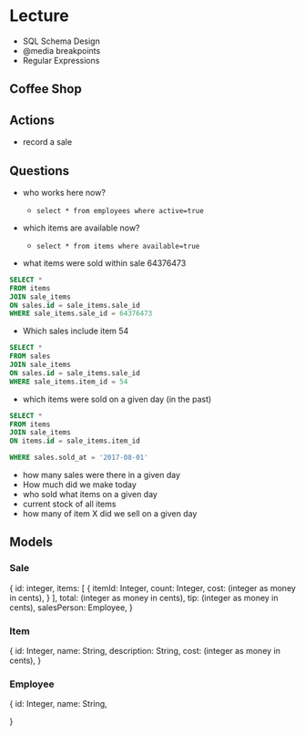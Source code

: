 # Lecture

- SQL Schema Design
- @media breakpoints
- Regular Expressions




## Coffee Shop


## Actions

- record a sale

## Questions

- who works here now?
  - `select * from employees where active=true`
- which items are available now?
  - `select * from items where available=true`

- what items were sold within sale 64376473

```sql
SELECT *
FROM items
JOIN sale_items
ON sales.id = sale_items.sale_id
WHERE sale_items.sale_id = 64376473
```

- Which sales include item 54

```sql
SELECT *
FROM sales
JOIN sale_items
ON sales.id = sale_items.sale_id
WHERE sale_items.item_id = 54
```

- which items were sold on a given day (in the past)

```sql
SELECT *
FROM items
JOIN sale_items
ON items.id = sale_items.item_id

WHERE sales.sold_at = '2017-08-01'

```

- how many sales were there in a given day
- How much did we make today
- who sold what items on a given day
- current stock of all items
- how many of item X did we sell on a given day


## Models

### Sale

{
  id: integer,
  items: [
    {
      itemId: Integer,
      count: Integer,
      cost: (integer as money in cents),
    }
  ],
  total: (integer as money in cents),
  tip: (integer as money in cents),
  salesPerson: Employee,
}

### Item

{
  id: Integer,
  name: String,
  description: String,
  cost: (integer as money in cents),
}


### Employee

{
  id: Integer,
  name: String,

}



